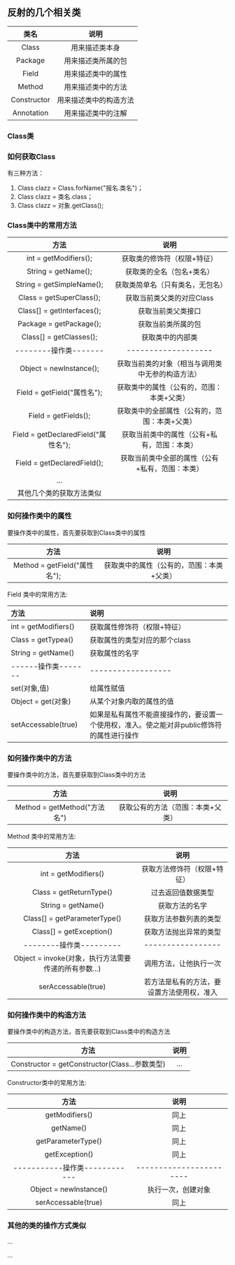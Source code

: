 ## 反射的几个相关类

|    类名     |          说明          |
| :---------: | :--------------------: |
|    Class    |     用来描述类本身     |
|   Package   |   用来描述类所属的包   |
|    Field    |   用来描述类中的属性   |
|   Method    |   用来描述类中的方法   |
| Constructor | 用来描述类中的构造方法 |
| Annotation  |   用来描述类中的注解   |

### Class类

### 如何获取Class

有三种方法：

1.  Class clazz = Class.forName("报名.类名")；
2.  Class clazz = 类名.class；
3.  Class clazz = 对象.getClass();

### Class类中的常用方法

|                方法                 |                       说明                       |
| :---------------------------------: | :----------------------------------------------: |
|        int = getModifiers();        |           获取类的修饰符（权限+特征）            |
|         String = getName();         |            获取类的全名（包名+类名）             |
|      String = getSimpleName();      |         获取类简单名（只有类名，无包名）         |
|      Class = getSuperClass();       |            获取当前类父类的对应Class             |
|     Class[] = getInterfaces();      |                获取当前类父类接口                |
|       Package = getPackage();       |                获取当前类所属的包                |
|       Class[] = getClasses();       |                 获取类中的内部类                 |
|        --------操作类-------        |               -------------------                |
|       Object = newInstance();       | 获取当前类的对象（相当与调用类中无参的构造方法） |
|     Field = getField("属性名");     |    获取类中的属性（公有的，范围：本类+父类）     |
|        Field = getFields();         |  获取类中的全部属性（公有的，范围：本类+父类）   |
| Field = getDeclaredField("属性名"); |   获取当前类中的属性（公有+私有，范围：本类）    |
|     Field = getDeclaredField();     | 获取当前类中全部的属性（公有+私有，范围：本类）  |
|                 ...                 |                                                  |
|      其他几个类的获取方法类似       |                                                  |

### 如何操作类中的属性

要操作类中的属性，首先要获取到Class类中的属性

|             方法             |                   说明                    |
| :--------------------------: | :---------------------------------------: |
| Method = getField("属性名"); | 获取类中的属性（公有的，范围：本类+父类） |

Field 类中的常用方法:

| 方法                 | 说明                                                         |
| :------------------- | :----------------------------------------------------------- |
| int = getModifiers() | 获取属性修饰符（权限+特征）                                  |
| Class = getTypea()   | 获取属性的类型对应的那个class                                |
| String = getName()   | 获取属性的名字                                               |
| ------操作类-------  | ------------------                                           |
| set(对象,值)         | 给属性赋值                                                   |
| Object = get(对象)   | 从某个对象内取的属性的值                                     |
| setAccessable(true)  | 如果是私有属性不能直接操作的，要设置一个使用权，准入。使之能对非public修饰符的属性进行操作 |

### 如何操作类中的方法

要操作类中的方法，首先要获取到Class类中的方法

|             方法             |               说明                |
| :--------------------------: | :-------------------------------: |
| Method = getMethod("方法名") | 获取公有的方法（范围：本类+父类） |

Method 类中的常用方法:

|                         方法                         |                    说明                    |
| :--------------------------------------------------: | :----------------------------------------: |
|                 int = getModifiers()                 |        获取方法修饰符（权限+特征）         |
|               Class = getReturnType()                |             过去返回值数据类型             |
|                  String = getName()                  |               获取方法的名字               |
|             Class[] = getParameterType()             |           获取方法参数列表的类型           |
|               Class[] = getException()               |           获取方法抛出异常的类型           |
|               --------操作类---------                |             -----------------              |
| Object = invoke(对象，执行方法需要传递的所有参数...) |           调用方法，让他执行一次           |
|                 serAccessable(true)                  | 若方法是私有的方法，要设置方法使用权，准入 |

### 如何操作类中的构造方法

要操作类中的构造方法，首先要获取到Class类中的构造方法

|                      方法                      | 说明 |
| :--------------------------------------------: | :--: |
| Constructor = getConstructor(Class...参数类型) | ...  |

Constructor类中的常用方法:

|             方法              |          说明           |
| :---------------------------: | :---------------------: |
|        getModifiers()         |          同上           |
|           getName()           |          同上           |
|      getParameterType()       |          同上           |
|        getException()         |          同上           |
| -----------操作类------------ | ----------------------- |
|    Object = newInstance()     |   执行一次，创建对象    |
|      serAccessable(true)      |          同上           |

### 其他的类的操作方式类似

...

...